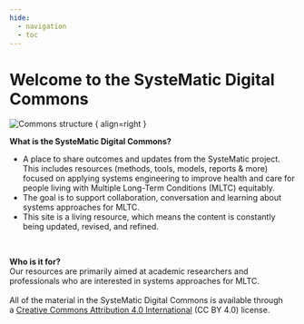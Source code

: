 ```yaml
---
hide:
  - navigation
  - toc
---
```


# Welcome to the SysteMatic Digital Commons

![Commons structure](../assets/commons-structure.png) { align=right }

**What is the SysteMatic Digital Commons?**

- A place to share outcomes and updates from the SysteMatic project. This includes resources (methods, tools, models, reports & more) focused on applying systems engineering to improve health and care for people living with Multiple Long-Term Conditions (MLTC) equitably. 
- The goal is to support collaboration, conversation and learning about systems approaches for MLTC.
- This site is a living resource, which means the content is constantly being updated, revised, and refined.

<br>

**Who is it for?** <br>
Our resources are primarily aimed at academic researchers and professionals who are interested in systems approaches for MLTC.
<br><br>
All of the material in the SysteMatic Digital Commons is available through a [Creative Commons Attribution 4.0 International](https://creativecommons.org/licenses/by/4.0/) (CC BY 4.0) license. 



